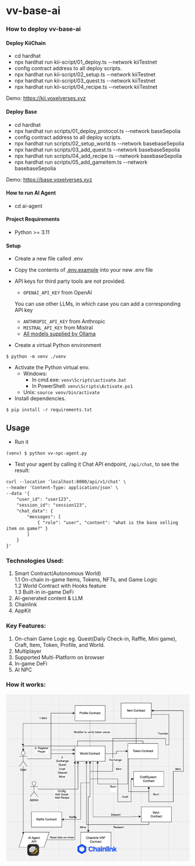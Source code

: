 # vv-base-ai

### How to deploy vv-base-ai

#### Deploy KiiChain
* cd hardhat
* npx hardhat run kii-script/01_deploy.ts --network kiiTestnet
* config contract address to all deploy scripts.
* npx hardhat run kii-script/02_setup.ts --network kiiTestnet
* npx hardhat run kii-script/03_quest.ts --network kiiTestnet
* npx hardhat run kii-script/04_recipe.ts --network kiiTestnet

Demo:
https://kii.voxelverses.xyz


#### Deploy Base
* cd hardhat
* npx hardhat run scripts/01_deploy_protocol.ts --network baseSepolia
* config contract address to all deploy scripts.
* npx hardhat run scripts/02_setup_world.ts --network basebaseSepolia 
* npx hardhat run scripts/03_add_quest.ts --network basebaseSepolia
* npx hardhat run scripts/04_add_recipe.ts --network basebaseSepolia
* npx hardhat run scripts/05_add_gameitem.ts --network basebaseSepolia

Demo:
https://base.voxelverses.xyz

#### How to run AI Agent
* cd ai-agent
#### Project Requirements
- Python >= 3.11

#### Setup
- Create a new file called .env
- Copy the contents of [.env.example](.env.example) into your new .env file
- API keys for third party tools are not provided.
  - `OPENAI_API_KEY` from OpenAI
  
  You can use other LLMs, in which case you can add a corresponding API key
  - `ANTHROPIC_API_KEY` from Anthropic
  - `MISTRAL_API_KEY` from Mistral 
  - [All models supplied by Ollama](https://ollama.com/library)
- Create a virtual Python environment
```
$ python -m venv ./venv
```
- Activate the Python virtual env.
  - Windows:
    - In cmd.exe: `venv\Scripts\activate.bat`
    - In PowerShell: `venv\Scripts\Activate.ps1`
  - Unix: `source venv/bin/activate`
- Install dependencies.
```
$ pip install -r requirements.txt
```

## Usage
- Run it
```
(venv) $ python vv-npc-agent.py
```
- Test your agent by calling it Chat API endpoint, `/api/chat`, to see the result:

```
curl --location 'localhost:8000/api/v1/chat' \
--header 'Content-Type: application/json' \
--data '{
    "user_id": "user123",
    "session_id": "session123",
    "chat_data": {
        "messages": [
            { "role": "user", "content": "what is the base selling item on game?" }
        ]
    }
}'
```

### Technologies Used:

1. Smart Contract(Autonomous World) \
    1.1 On-chain in-game Items, Tokens, NFTs, and Game Logic \
    1.2 World Contract with Hooks feature \
    1.3 Built-in in-game DeFi
2. AI-generated content & LLM
3. Chainlink
4. AppKit

### Key Features:

1. On-chain Game Logic eg. Quest(Daily Check-in, Raffle, Mini game), Craft, Item, Token, Profile, and World.
2. Multiplayer
3. Supported Multi-Platform on browser
4. In-game DeFi
5. AI NPC

### How it works:
![How it works](/vv_howitwork.png "How it works")
